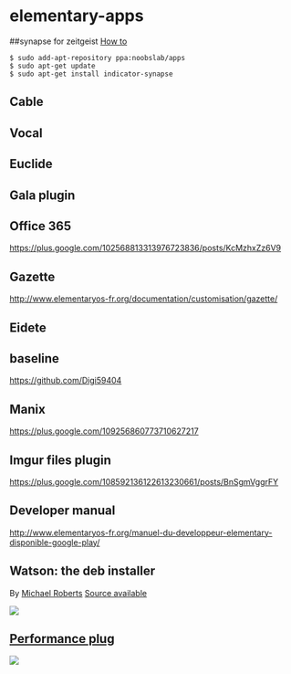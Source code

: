 elementary-apps
===============

##synapse for zeitgeist 
[How to](http://linuxg.net/how-to-install-indicator-synapse-0-525-on-ubuntu-14-04-and-elementary-os-0-3/)
```
$ sudo add-apt-repository ppa:noobslab/apps
$ sudo apt-get update
$ sudo apt-get install indicator-synapse
```

## Cable

## Vocal 

## Euclide

## Gala plugin

## Office 365

https://plus.google.com/102568813313976723836/posts/KcMzhxZz6V9

## Gazette 

http://www.elementaryos-fr.org/documentation/customisation/gazette/

## Eidete

## baseline 
https://github.com/Digi59404

## Manix
https://plus.google.com/109256860773710627217

## Imgur files plugin
https://plus.google.com/108592136122613230661/posts/BnSgmVggrFY

## Developer manual 
http://www.elementaryos-fr.org/manuel-du-developpeur-elementary-disponible-google-play/

## Watson: the deb installer 
By [Michael Roberts](https://plus.google.com/105843008866122426793/posts)
[Source available](http://www.elementarynow.com/f/topic/drag-and-drop-deb-installer/)

![](http://www.elementaryos-fr.org/wp-content/uploads/2014/08/watson-600x600.png)
## [Performance plug](https://plus.google.com/110201911683994193489/posts/QA9ukAdHWzc?pid=6047747095108997506&oid=110201911683994193489) 

![](https://lh3.googleusercontent.com/-zPI0QHIg9W4/U-3p8M9fUYI/AAAAAAAAAcs/gLhC2Rnv7h4/w1065-h599-no/Schermafdruk%2Bvan%2B2014-08-15%2B13%3A05%3A27.png)
